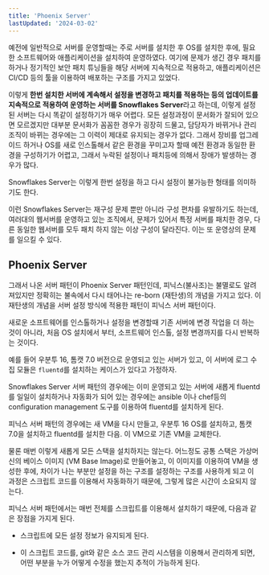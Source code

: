 ```yaml
---
title: 'Phoenix Server'
lastUpdated: '2024-03-02'
---
```


예전에 일반적으로 서버를 운영할때는 주로 서버를 설치한 후 OS를 설치한 후에, 필요한 소프트웨어와 애플리케이션을 설치하여 운영하였다. 여기에 문제가 생긴 경우 패치를 하거나 정기적인 보안 패치 튜닝들을 해당 서버에 지속적으로 적용하고, 애플리케이션은 CI/CD 등의 툴을 이용하여 배포하는 구조를 가지고 있었다.

이렇게 **한번 설치한 서버에 계속해서 설정을 변경하고 패치를 적용하는 등의 업데이트를 지속적으로 적용하여 운영하는 서버를 Snowflakes Server**라고 하는데, 이렇게 설정된 서버는 다시 똑같이 설정하기가 매우 어렵다. 모든 설정과정이 문서화가 잘되어 있으면 모르겠지만 대부분 문서화가 꼼꼼한 경우가 굉장히 드물고, 담당자가 바뀌거나 관리 조직이 바뀌는 경우에는 그 이력이 제대로 유지되는 경우가 없다. 그래서 장비를 업그레이드 하거나 OS를 새로 인스톨해서 같은 환경을 꾸미고자 할때 예전 환경과 동일한 환경을 구성하기가 어렵고, 그래서 누락된 설정이나 패치등에 의해서 장애가 발생하는 경우가 많다.

Snowflakes Server는 이렇게 한번 설정을 하고 다시 설정이 불가능한 형태를 의미하기도 한다.

이런 Snowflakes Server는 재구성 문제 뿐만 아니라 구성 편차를 유발하기도 하는데, 여러대의 웹서버를 운영하고 있는 조직에서, 문제가 있어서 특정 서버를 패치한 경우, 다른 동일한 웹서버를 모두 패치 하지 않는 이상 구성이 달라진다. 이는 또 운영상의 문제를 일으킬 수 있다.

## Phoenix Server

그래서 나온 서버 패턴이 Phoenix Server 패턴인데, 피닉스(불사조)는 불멸로도 알려져있지만 정확히는 불속에서 다시 태어나는 re-born (재탄생)의 개념을 가지고 있다. 이 재탄생의 개념을 서버 설정 방식에 적용한 패턴이 피닉스 서버 패턴이다.

새로운 소프트웨어를 인스톨하거나 설정을 변경할때 기존 서버에 변경 작업을 더 하는 것이 아니라, 처음 OS 설치에서 부터, 소프트웨어 인스톨, 설정 변경까지를 다시 반복하는 것이다.

예를 들어 우분투 16, 톰캣 7.0 버전으로 운영되고 있는 서버가 있고, 이 서버에 로그 수집 모듈은 `fluentd`를 설치하는 케이스가 있다고 가정하자.

Snowflakes Server 서버 패턴의 경우에는 이미 운영되고 있는 서버에 새롭게 fluentd를 일일이 설치하거나 자동화가 되어 있는 경우에는 ansible 이나 chef등의 configuration management 도구를 이용하여 fluentd를 설치하게 된다.

피닉스 서버 패턴의 경우에는 새 VM을 다시 만들고, 우분투 16 OS를 설치하고, 톰캣 7.0을 설치하고 fluentd를 설치한 다음. 이 VM으로 기존 VM을 교체한다.

물론 매번 이렇게 새롭게 모든 스택을 설치하지는 않는다. 어느정도 공통 스택은 가상머신의 베이스 이미지 (VM Base Image)로 만들어놓고, 이 이미지를 이용하여 VM을 생성한 후에, 차이가 나는 부분만 설정을 하는 구조를 설정하는 구조를 사용하게 되고 이 과정은 스크립트 코드를 이용해서 자동화하기 때문에, 그렇게 많은 시간이 소요되지 않는다. 

피닉스 서버 패턴에서는 매번 전체를 스크립트를 이용해서 설치하기 때문에, 다음과 같은 장점을 가지게 된다.

- 스크립트에 모든 설정 정보가 유지되게 된다.

- 이 스크립트 코드를, git와 같은 소스 코드 관리 시스템을 이용해서 관리하게 되면, 어떤 부분을 누가 어떻게 수정을 했는지 추적이 가능하게 된다. 